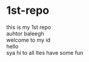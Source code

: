 # 1st-repo 
this is my 1st repo 
<br>
auhtor baleegh
<br>
welcome to my id<br>
hello <br>
sya hi to all ltes have some fun
